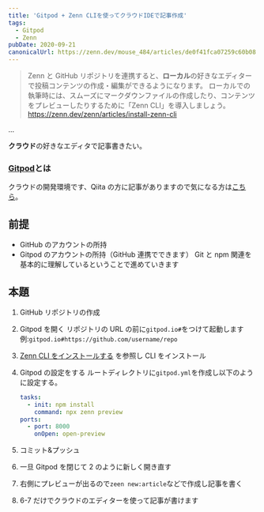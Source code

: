 ```yaml
---
title: 'Gitpod + Zenn CLIを使ってクラウドIDEで記事作成'
tags:
  - Gitpod
  - Zenn
pubDate: 2020-09-21
canonicalUrl: https://zenn.dev/mouse_484/articles/de0f41fca07259c60b08
---
```


> Zenn と GitHub リポジトリを連携すると、**ローカル**の好きなエディターで投稿コンテンツの作成・編集ができるようになります。
> ローカルでの執筆時には、スムーズにマークダウンファイルの作成したり、コンテンツをプレビューしたりするために「Zenn CLI」を導入しましょう。
> https://zenn.dev/zenn/articles/install-zenn-cli

...

**クラウド**の好きなエディタで記事書きたい。

### [Gitpod](https://www.gitpod.io/)とは

クラウドの開発環境です、Qiita の方に記事がありますので気になる方は[こちら](https://qiita.com/mouse_484/items/394a4984f749cc201422)。

## 前提

- GitHub のアカウントの所持
- Gitpod のアカウントの所持（GitHub 連携でできます）
  Git と npm 関連を基本的に理解しているということで進めていきます

## 本題

1. GitHub リポジトリの作成
2. Gitpod を開く
   リポジトリの URL の前に`gitpod.io#`をつけて起動します
   例:`gitpod.io#https://github.com/username/repo`
3. [Zenn CLI をインストールする](https://zenn.dev/zenn/articles/install-zenn-cli) を参照し CLI をインストール
4. Gitpod の設定をする
   ルートディレクトリに`gitpod.yml`を作成し以下のように設定する。

   ```yml
   tasks:
     - init: npm install
       command: npx zenn preview
   ports:
     - port: 8000
       onOpen: open-preview
   ```

5. コミット&プッシュ
6. 一旦 Gitpod を閉じて 2 のように新しく開き直す
7. 右側にプレビューが出るので`zeen new:article`などで作成し記事を書く
8. 6-7 だけでクラウドのエディターを使って記事が書けます

